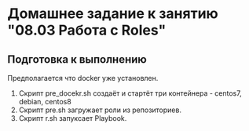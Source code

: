 # Домашнее задание к занятию "08.03 Работа с Roles"

## Подготовка к выполнению

Предполагается что docker уже установлен. 

1. Cкрипт pre_docekr.sh создаёт и стартёт три контейнера - centos7, debian, centos8
2. Скрипт pre.sh загружает роли из репозиториев.
3. Скрипт r.sh запуксает Playbook.
